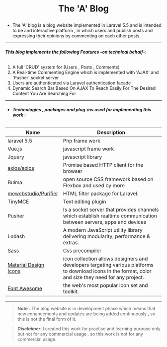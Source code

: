 <!-- heading -->
# <p align="center">The 'A' Blog</p>

* The 'A' blog is a blog website implemented in Laravel 5.5 and is intended to be and interactive platform , in which users and publish posts and expressing their opinions by commenting on each other posts.
____
###### __This blog implements the following Features -on technical behalf__-:
1. A full 'CRUD' system for (Users , Posts , Comments)
2. A Real-time Commenting Engine which is implemented with 'AJAX' and 'Pusher' socket server   
3. Users are authenticated via Laravel authentication facade
4. Dynamic Search Bar Based On AJAX To Reach Easily For The Desired Content You Are Searching For
----
* ###### **Technologies , packages and plug-ins used for implementing this work** :

| Name               |   Description                      |
| ------------------ | ---------------------------------- |
| laravel 5.5        | Php frame work                     |
| Vue.js             | javascript frame work               |
| Jquery             | javascript library                 |
| <a href="https://github.com/axios/axios">axios/axios</a>              | Promise based HTTP client for the browser  |
| Bulma              | open source CSS framework based on Flexbox and used by more |
| <a href="https://github.com/mewebstudio/Purifier"> mewebstudio/Purifier </a> | HTML filter package for Laravel.|
| TinyMCE  | Text editing plugin |
| Pusher  | Is a socket server that provides channels which establish realtime communication between servers, apps and devices|
| Lodash  | A modern JavaScript utility library delivering modularity, performance & extras.  |
| Sass  | Css precompiler  |
| <a href="https://cdn.materialdesignicons.com/3.0.39/">Material Design Icons</a>   |  icon collection allows designers and developers targeting various platforms to download icons in the format, color and size they need for any project.   |
|  <a href="https://fontawesome.com/">Font Awesome</a> | the web's most popular icon set and toolkit.  |

------
>**Note** :
>The blog website is in development phase which means that new enhancements and updates are being added continuously , so this is not the final form of it.

>***Disclaimer***:
I created this work for practise and learning purpose only but not for any commercial usage , so this work is not for any commercial usage.
